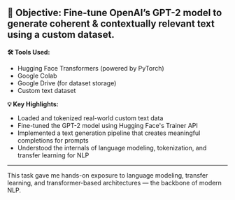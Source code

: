 ## 🎯 Objective: Fine-tune OpenAI’s GPT-2 model to generate coherent & contextually relevant text using a custom dataset.

**🛠️ Tools Used:**
- Hugging Face Transformers (powered by PyTorch)
- Google Colab
- Google Drive (for dataset storage)
- Custom text dataset

**💡 Key Highlights:**
- Loaded and tokenized real-world custom text data
- Fine-tuned the GPT-2 model using Hugging Face's Trainer API
- Implemented a text generation pipeline that creates meaningful completions for prompts
- Understood the internals of language modeling, tokenization, and transfer learning for NLP

---

This task gave me hands-on exposure to language modeling, transfer learning, and transformer-based architectures — the backbone of modern NLP. 
